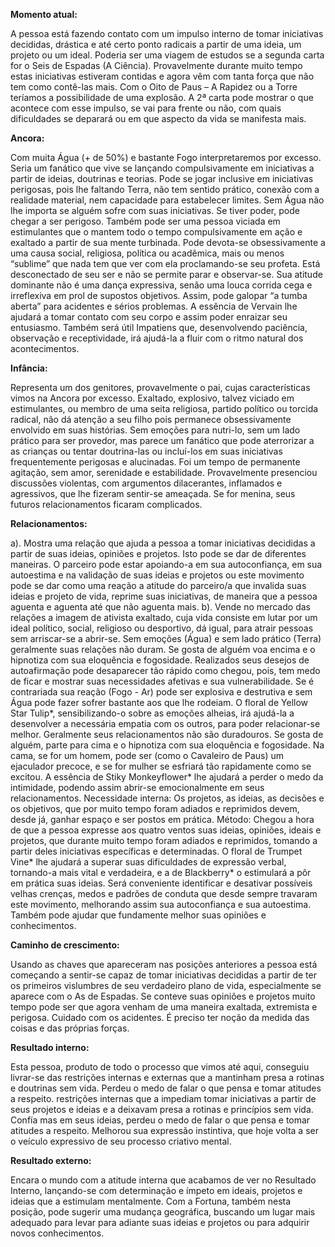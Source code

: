 **Momento atual:**

 A pessoa está fazendo contato com um impulso interno de tomar iniciativas decididas, drástica e até certo ponto radicais a partir de uma ideia, um projeto ou um ideal. Poderia ser uma viagem de estudos se a segunda carta for o Seis de Espadas (A Ciência). Provavelmente durante muito tempo estas iniciativas estiveram contidas e agora vêm com tanta força que não tem como contê-las mais. Com o Oito de Paus – A Rapidez ou a Torre teríamos a possibilidade de uma explosão. A 2ª carta pode mostrar o que acontece com esse impulso, se vai para frente ou não, com quais dificuldades se deparará ou em que aspecto da vida se manifesta mais. 


 **Ancora:** 

Com muita Água (+ de 50%) e bastante Fogo interpretaremos por excesso. Seria um fanático que vive se lançando compulsivamente em iniciativas a partir de ideias, doutrinas e teorias. Pode se jogar inclusive em iniciativas perigosas, pois lhe faltando Terra, não tem sentido prático, conexão com a realidade material, nem capacidade para estabelecer limites. Sem Água não lhe importa se alguém sofre com suas iniciativas. Se tiver poder, pode chegar a ser perigoso. Também pode ser uma pessoa viciada em estimulantes que o mantem todo o tempo compulsivamente em ação e exaltado a partir de sua mente turbinada. Pode devota-se obsessivamente a uma causa social, religiosa, política ou acadêmica, mais ou menos “sublime” que nada tem que ver com ela proclamando-se seu profeta. Está desconectado de seu ser e não se permite parar e observar-se. Sua atitude dominante não é uma dança expressiva, senão uma louca corrida cega e irreflexiva em prol de supostos objetivos. Assim, pode galopar “a tumba aberta” para acidentes e sérios problemas. A essência de Vervain lhe ajudará a tomar contato com seu corpo e assim poder enraizar seu entusiasmo. Também será útil Impatiens que, desenvolvendo paciência, observação e receptividade, irá ajudá-la a fluir com o ritmo natural dos acontecimentos. 


**Infância:**

 Representa um dos genitores, provavelmente o pai, cujas características vimos na Ancora por excesso. Exaltado, explosivo, talvez viciado em estimulantes, ou membro de uma seita religiosa, partido político ou torcida radical, não dá atenção a seu filho pois permanece obsessivamente envolvido em suas histórias. Sem emoções para nutri-lo, sem um lado prático para ser provedor, mas parece um fanático que pode aterrorizar a as crianças ou tentar doutrina-las ou incluí-los em suas iniciativas frequentemente perigosas e alucinadas. Foi um tempo de permanente agitação, sem amor, serenidade e estabilidade. Provavelmente presenciou discussões violentas, com argumentos dilacerantes, inflamados e agressivos, que lhe fizeram sentir-se ameaçada. Se for menina, seus futuros relacionamentos ficaram complicados. 


**Relacionamentos:**

 a). Mostra uma relação que ajuda a pessoa a tomar iniciativas decididas a partir de suas ideias, opiniões e projetos. Isto pode se dar de diferentes maneiras. O parceiro pode estar apoiando-a em sua autoconfiança, em sua autoestima e na validação de suas ideias e projetos ou este movimento pode se dar como uma reação a atitude do parceiro/a que invalida suas ideias e projeto de vida, reprime suas iniciativas, de maneira que a pessoa aguenta e aguenta até que não aguenta mais. b). Vende no mercado das relações a imagem de ativista exaltado, cuja vida consiste em lutar por um ideal político, social, religioso ou desportivo, dá igual, para atrair pessoas sem arriscar-se a abrir-se. Sem emoções (Água) e sem lado prático (Terra) geralmente suas relações não duram. Se gosta de alguém voa encima e o hipnotiza com sua eloquência e fogosidade. Realizados seus desejos de autoafirmação pode desaparecer tão rápido como chegou, pois, tem medo de ficar e mostrar suas necessidades afetivas e sua vulnerabilidade. Se é contrariada sua reação (Fogo - Ar) pode ser explosiva e destrutiva e sem Água pode fazer sofrer bastante aos que lhe rodeiam. O floral de Yellow Star Tulip*, sensibilizando-o sobre as emoções alheias, irá ajudá-la a desenvolver a necessária empatia com os outros, para poder relacionar-se melhor. Geralmente seus relacionamentos não são duradouros. Se gosta de alguém, parte para cima e o hipnotiza com sua eloquência e fogosidade. Na cama, se for um homem, pode ser (como o Cavaleiro de Paus) um ejaculador precoce, e se for mulher se esfriará tão rapidamente como se excitou. A essência de Stiky Monkeyflower* lhe ajudará a perder o medo da intimidade, podendo assim abrir-se emocionalmente em seus relacionamentos. Necessidade interna: Os projetos, as ideias, as decisões e os objetivos, que por muito tempo foram adiados e reprimidos devem, desde já, ganhar espaço e ser postos em prática. Método: Chegou a hora de que a pessoa expresse aos quatro ventos suas ideias, opiniões, ideais e projetos, que durante muito tempo foram adiados e reprimidos, tomando a partir deles iniciativas específicas e determinadas. O floral de Trumpet Vine* lhe ajudará a superar suas dificuldades de expressão verbal, tornando-a mais vital e verdadeira, e a de Blackberry* o estimulará a pôr em prática suas ideias. Será conveniente identificar e desativar possíveis velhas crenças, medos e padrões de conduta que desde sempre travaram este movimento, melhorando assim sua autoconfiança e sua autoestima. Também pode ajudar que fundamente melhor suas opiniões e conhecimentos. 


**Caminho de crescimento:**

 Usando as chaves que apareceram nas posições anteriores a pessoa está começando a sentir-se capaz de tomar iniciativas decididas a partir de ter os primeiros vislumbres de seu verdadeiro plano de vida, especialmente se aparece com o As de Espadas. Se conteve suas opiniões e projetos muito tempo pode ser que agora venham de uma maneira exaltada, extremista e perigosa. Cuidado com os acidentes. É preciso ter noção da medida das coisas e das próprias forças. 


**Resultado interno:**

 Esta pessoa, produto de todo o processo que vimos até aqui, conseguiu livrar-se das restrições internas e externas que a mantinham presa a rotinas e doutrinas sem vida. Perdeu o medo de falar o que pensa e tomar atitudes a respeito. restrições internas que a impediam tomar iniciativas a partir de seus projetos e ideias e a deixavam presa a rotinas e princípios sem vida. Confía mas em seus ideias, perdeu o medo de falar o que pensa e tomar atitudes a respeito. Melhorou sua expressão instintiva, que hoje volta a ser o veículo expressivo de seu processo criativo mental. 


**Resultado externo:**

 Encara o mundo com a atitude interna que acabamos de ver no Resultado Interno, lançando-se com determinação e ímpeto em ideais, projetos e ideias que a estimulam mentalmente. Com a Fortuna, também nesta posição, pode sugerir uma mudança geográfica, buscando um lugar mais adequado para levar para adiante suas ideias e projetos ou para adquirir novos conhecimentos.
